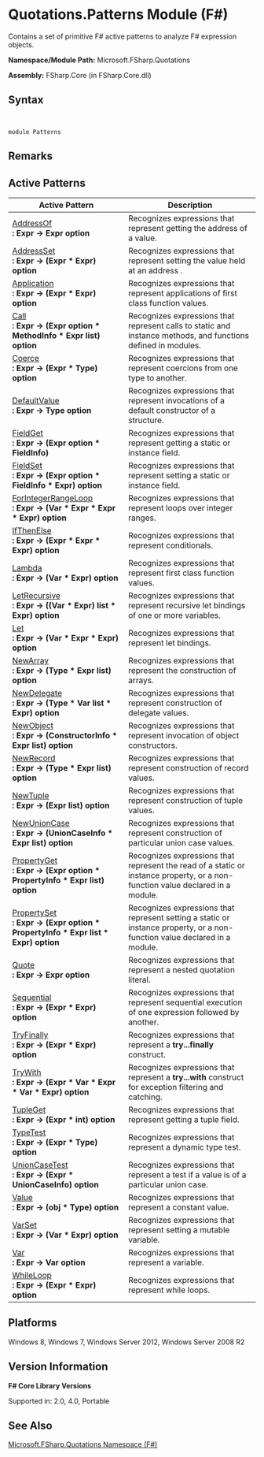 # Quotations.Patterns Module (F#)

Contains a set of primitive F# active patterns to analyze F# expression objects.

**Namespace/Module Path:** Microsoft.FSharp.Quotations

**Assembly:** FSharp.Core (in FSharp.Core.dll)


## Syntax


```


module Patterns

```



## Remarks

## Active Patterns


|Active Pattern|Description|
|--------------|-----------|
|[AddressOf](http://msdn.microsoft.com/en-us/library/dc14214e-96a1-43b7-ae8c-44d2b78dad4d)<br />**: Expr -&gt; Expr option**|Recognizes expressions that represent getting the address of a value.|
|[AddressSet](http://msdn.microsoft.com/en-us/library/08abb9b7-ca3c-4170-886a-ee393e6aa5f7)<br />**: Expr -&gt; (Expr &#42; Expr) option**|Recognizes expressions that represent setting the value held at an address .|
|[Application](http://msdn.microsoft.com/en-us/library/57856b28-771f-4ceb-9f00-16ea7f48af46)<br />**: Expr -&gt; (Expr &#42; Expr) option**|Recognizes expressions that represent applications of first class function values.|
|[Call](http://msdn.microsoft.com/en-us/library/30fe9a55-5a76-452d-9334-3324a6837ae7)<br />**: Expr -&gt; (Expr option &#42; MethodInfo &#42; Expr list) option**|Recognizes expressions that represent calls to static and instance methods, and functions defined in modules.|
|[Coerce](http://msdn.microsoft.com/en-us/library/bd5f79c4-5245-4e84-b1a7-b221928d47ae)<br />**: Expr -&gt; (Expr &#42; Type) option**|Recognizes expressions that represent coercions from one type to another.|
|[DefaultValue](http://msdn.microsoft.com/en-us/library/b71bf5a2-dcd6-4612-9b2d-d7f8a52d35fa)<br />**: Expr -&gt; Type option**|Recognizes expressions that represent invocations of a default constructor of a structure.|
|[FieldGet](http://msdn.microsoft.com/en-us/library/99d0c3d6-da53-4ebd-a288-c7be83c00daf)<br />**: Expr -&gt; (Expr option &#42; FieldInfo)**|Recognizes expressions that represent getting a static or instance field.|
|[FieldSet](http://msdn.microsoft.com/en-us/library/44ebb5e4-e79d-4ae1-9e17-704b3f33bd32)<br />**: Expr -&gt; (Expr option &#42; FieldInfo &#42; Expr) option**|Recognizes expressions that represent setting a static or instance field.|
|[ForIntegerRangeLoop](http://msdn.microsoft.com/en-us/library/bf775c49-6b5b-4a45-97bf-9caa678e743f)<br />**: Expr -&gt; (Var &#42; Expr &#42; Expr &#42; Expr) option**|Recognizes expressions that represent loops over integer ranges.|
|[IfThenElse](http://msdn.microsoft.com/en-us/library/90f83178-ad5e-4a9f-b657-50e955e2738b)<br />**: Expr -&gt; (Expr &#42; Expr &#42; Expr) option**|Recognizes expressions that represent conditionals.|
|[Lambda](http://msdn.microsoft.com/en-us/library/5f584ead-897b-4108-8c0d-7ba6a53a9e38)<br />**: Expr -&gt; (Var &#42; Expr) option**|Recognizes expressions that represent first class function values.|
|[LetRecursive](http://msdn.microsoft.com/en-us/library/4c127a46-ac21-4908-8e21-eed5f8d1659c)<br />**: Expr -&gt; ((Var &#42; Expr) list &#42; Expr) option**|Recognizes expressions that represent recursive let bindings of one or more variables.|
|[Let](http://msdn.microsoft.com/en-us/library/6bed1453-5243-45c5-a88f-5534444c6655)<br />**: Expr -&gt; (Var &#42; Expr &#42; Expr) option**|Recognizes expressions that represent let bindings.|
|[NewArray](http://msdn.microsoft.com/en-us/library/5427df99-ab59-4210-9333-79ae3cd24105)<br />**: Expr -&gt; (Type &#42; Expr list) option**|Recognizes expressions that represent the construction of arrays.|
|[NewDelegate](http://msdn.microsoft.com/en-us/library/42e69e2f-6a0d-4d0a-832b-a3374f10ea8f)<br />**: Expr -&gt; (Type &#42; Var list &#42; Expr) option**|Recognizes expressions that represent construction of delegate values.|
|[NewObject](http://msdn.microsoft.com/en-us/library/fc7b4283-5292-4fd1-b881-ad0178049979)<br />**: Expr -&gt; (ConstructorInfo &#42; Expr list) option**|Recognizes expressions that represent invocation of object constructors.|
|[NewRecord](http://msdn.microsoft.com/en-us/library/3be68638-6f84-409a-baf7-0697f9aa9084)<br />**: Expr -&gt; (Type &#42; Expr list) option**|Recognizes expressions that represent construction of record values.|
|[NewTuple](http://msdn.microsoft.com/en-us/library/2808be50-9b00-47e8-bbde-caf7180b6bbb)<br />**: Expr -&gt; (Expr list) option**|Recognizes expressions that represent construction of tuple values.|
|[NewUnionCase](http://msdn.microsoft.com/en-us/library/d361ce71-14fe-4c66-b99b-04ef429727e1)<br />**: Expr -&gt; (UnionCaseInfo &#42; Expr list) option**|Recognizes expressions that represent construction of particular union case values.|
|[PropertyGet](http://msdn.microsoft.com/en-us/library/ee094de8-82ad-48fb-9576-f9ad7d43fd36)<br />**: Expr -&gt; (Expr option &#42; PropertyInfo &#42; Expr list) option**|Recognizes expressions that represent the read of a static or instance property, or a non-function value declared in a module.|
|[PropertySet](http://msdn.microsoft.com/en-us/library/9a674e05-e14f-42dd-a645-91f5221fd872)<br />**: Expr -&gt; (Expr option &#42; PropertyInfo &#42; Expr list &#42; Expr) option**|Recognizes expressions that represent setting a static or instance property, or a non-function value declared in a module.|
|[Quote](http://msdn.microsoft.com/en-us/library/d164c678-ab7d-4836-bdb7-511af5647109)<br />**: Expr -&gt; Expr option**|Recognizes expressions that represent a nested quotation literal.|
|[Sequential](http://msdn.microsoft.com/en-us/library/9c6b25a1-4b8d-4de2-8365-8d26e0ee9611)<br />**: Expr -&gt; (Expr &#42; Expr) option**|Recognizes expressions that represent sequential execution of one expression followed by another.|
|[TryFinally](http://msdn.microsoft.com/en-us/library/30d985b7-3989-4baf-89e5-2b88dcafe648)<br />**: Expr -&gt; (Expr &#42; Expr) option**|Recognizes expressions that represent a **try...finally** construct.|
|[TryWith](http://msdn.microsoft.com/en-us/library/71c6a72e-d817-4e9e-9fe3-9cbe91ba2f6d)<br />**: Expr -&gt; (Expr &#42; Var &#42; Expr &#42; Var &#42; Expr) option**|Recognizes expressions that represent a **try...with** construct for exception filtering and catching.|
|[TupleGet](http://msdn.microsoft.com/en-us/library/3a11f5bb-fa3f-40af-8a75-e886b82a7f62)<br />**: Expr -&gt; (Expr &#42; int) option**|Recognizes expressions that represent getting a tuple field.|
|[TypeTest](http://msdn.microsoft.com/en-us/library/433ea8af-312f-48eb-a655-bee31758ede6)<br />**: Expr -&gt; (Expr &#42; Type) option**|Recognizes expressions that represent a dynamic type test.|
|[UnionCaseTest](http://msdn.microsoft.com/en-us/library/fb65b0a3-68d0-4223-be01-fe68ff2a8d57)<br />**: Expr -&gt; (Expr &#42; UnionCaseInfo) option**|Recognizes expressions that represent a test if a value is of a particular union case.|
|[Value](http://msdn.microsoft.com/en-us/library/c8c35d6d-0068-4faa-b7de-cd571991adee)<br />**: Expr -&gt; (obj &#42; Type) option**|Recognizes expressions that represent a constant value.|
|[VarSet](http://msdn.microsoft.com/en-us/library/4fb87a56-d508-4a0a-a2b4-43a84d127d7a)<br />**: Expr -&gt; (Var &#42; Expr) option**|Recognizes expressions that represent setting a mutable variable.|
|[Var](http://msdn.microsoft.com/en-us/library/fd28da2c-0ba3-4db2-85bc-73f7c23114e2)<br />**: Expr -&gt; Var option**|Recognizes expressions that represent a variable.|
|[WhileLoop](http://msdn.microsoft.com/en-us/library/0df8dd3c-faab-4873-ab5c-eb5b0159f8b9)<br />**: Expr -&gt; (Expr &#42; Expr) option**|Recognizes expressions that represent while loops.|

## Platforms
Windows 8, Windows 7, Windows Server 2012, Windows Server 2008 R2


## Version Information
**F# Core Library Versions**

Supported in: 2.0, 4.0, Portable




## See Also
[Microsoft.FSharp.Quotations Namespace &#40;F&#35;&#41;](Microsoft.FSharp.Quotations-Namespace-%28FSharp%29.md)

